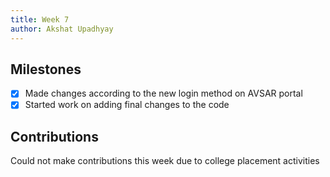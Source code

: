 ```yaml
---
title: Week 7
author: Akshat Upadhyay
---
```


## Milestones

-   [x] Made changes according to the new login method on AVSAR portal
-   [x] Started work on adding final changes to the code

## Contributions

Could not make contributions this week due to college placement activities
